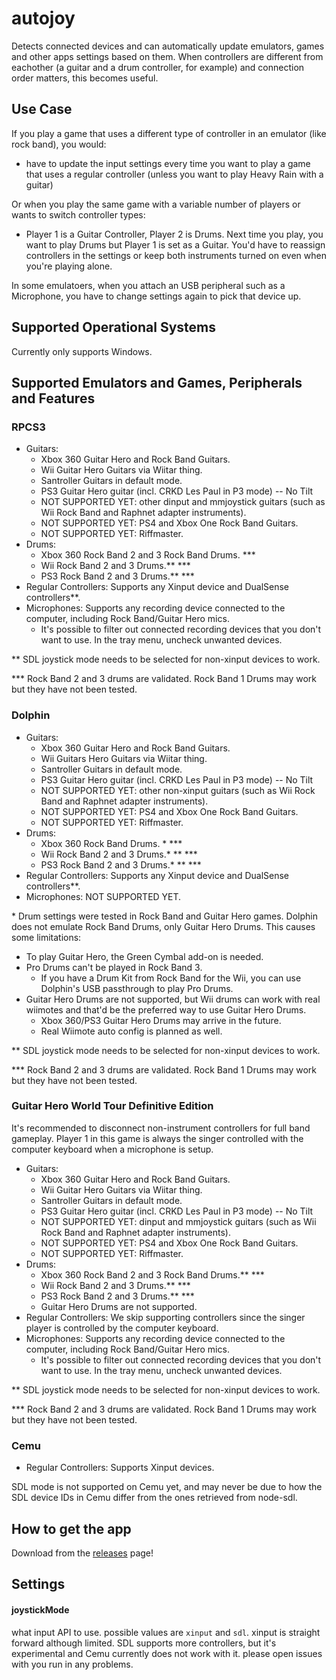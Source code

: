 # autojoy

Detects connected devices and can automatically update emulators, games and other apps settings based on them.
When controllers are different from eachother (a guitar and a drum controller, for example) and connection order matters, this becomes useful.

## Use Case

If you play a game that uses a different type of controller in an emulator (like rock band), you would:

- have to update the input settings every time you want to play a game that uses a regular controller (unless you want to play Heavy Rain with a guitar)

Or when you play the same game with a variable number of players or wants to switch controller types:

- Player 1 is a Guitar Controller, Player 2 is Drums. Next time you play, you want to play Drums but Player 1 is set as a Guitar. You'd have to reassign controllers in the settings or keep both instruments turned on even when you're playing alone.

In some emulatoers, when you attach an USB peripheral such as a Microphone, you have to change settings again to pick that device up.

## Supported Operational Systems

Currently only supports Windows.

## Supported Emulators and Games, Peripherals and Features

### RPCS3

- Guitars:
  - Xbox 360 Guitar Hero and Rock Band Guitars.
  - Wii Guitar Hero Guitars via Wiitar thing.
  - Santroller Guitars in default mode.
  - PS3 Guitar Hero guitar (incl. CRKD Les Paul in P3 mode) -- No Tilt
  - NOT SUPPORTED YET: other dinput and mmjoystick guitars (such as Wii Rock Band and Raphnet adapter instruments).
  - NOT SUPPORTED YET: PS4 and Xbox One Rock Band Guitars.
  - NOT SUPPORTED YET: Riffmaster.
- Drums:
  - Xbox 360 Rock Band 2 and 3 Rock Band Drums. \*\*\*
  - Wii Rock Band 2 and 3 Drums.\*\* \*\*\*
  - PS3 Rock Band 2 and 3 Drums.\*\* \*\*\*
- Regular Controllers: Supports any Xinput device and DualSense controllers\*\*.
- Microphones: Supports any recording device connected to the computer, including Rock Band/Guitar Hero mics.
  - It's possible to filter out connected recording devices that you don't want to use. In the tray menu, uncheck unwanted devices.

\*\* SDL joystick mode needs to be selected for non-xinput devices to work.

\*\*\* Rock Band 2 and 3 drums are validated. Rock Band 1 Drums may work but they have not been tested.

### Dolphin

- Guitars:
  - Xbox 360 Guitar Hero and Rock Band Guitars.
  - Wii Guitars Hero Guitars via Wiitar thing.
  - Santroller Guitars in default mode.
  - PS3 Guitar Hero guitar (incl. CRKD Les Paul in P3 mode) -- No Tilt
  - NOT SUPPORTED YET: other non-xinput guitars (such as Wii Rock Band and Raphnet adapter instruments).
  - NOT SUPPORTED YET: PS4 and Xbox One Rock Band Guitars.
  - NOT SUPPORTED YET: Riffmaster.
- Drums:
  - Xbox 360 Rock Band Drums. \* \*\*\*
  - Wii Rock Band 2 and 3 Drums.\* \*\* \*\*\*
  - PS3 Rock Band 2 and 3 Drums.\* \*\* \*\*\*
- Regular Controllers: Supports any Xinput device and DualSense controllers\*\*.
- Microphones: NOT SUPPORTED YET.

\* Drum settings were tested in Rock Band and Guitar Hero games. Dolphin does not emulate Rock Band Drums, only Guitar Hero Drums. This causes some limitations:

- To play Guitar Hero, the Green Cymbal add-on is needed.
- Pro Drums can't be played in Rock Band 3.
  - If you have a Drum Kit from Rock Band for the Wii, you can use Dolphin's USB passthrough to play Pro Drums.
- Guitar Hero Drums are not supported, but Wii drums can work with real wiimotes and that'd be the preferred way to use Guitar Hero Drums.
  - Xbox 360/PS3 Guitar Hero Drums may arrive in the future.
  - Real Wiimote auto config is planned as well.

\*\* SDL joystick mode needs to be selected for non-xinput devices to work.

\*\*\* Rock Band 2 and 3 drums are validated. Rock Band 1 Drums may work but they have not been tested.

### Guitar Hero World Tour Definitive Edition

It's recommended to disconnect non-instrument controllers for full band gameplay. Player 1 in this game is always the singer controlled with the computer keyboard when a microphone is setup.

- Guitars:
  - Xbox 360 Guitar Hero and Rock Band Guitars.
  - Wii Guitar Hero Guitars via Wiitar thing.
  - Santroller Guitars in default mode.
  - PS3 Guitar Hero guitar (incl. CRKD Les Paul in P3 mode) -- No Tilt
  - NOT SUPPORTED YET: dinput and mmjoystick guitars (such as Wii Rock Band and Raphnet adapter instruments).
  - NOT SUPPORTED YET: PS4 and Xbox One Rock Band Guitars.
  - NOT SUPPORTED YET: Riffmaster.
- Drums:
  - Xbox 360 Rock Band 2 and 3 Rock Band Drums.** \***
  - Wii Rock Band 2 and 3 Drums.** \***
  - PS3 Rock Band 2 and 3 Drums.** \***
  - Guitar Hero Drums are not supported.
- Regular Controllers: We skip supporting controllers since the singer player is controlled by the computer keyboard.
- Microphones: Supports any recording device connected to the computer, including Rock Band/Guitar Hero mics.
  - It's possible to filter out connected recording devices that you don't want to use. In the tray menu, uncheck unwanted devices.

\*\* SDL joystick mode needs to be selected for non-xinput devices to work.

\*\*\* Rock Band 2 and 3 drums are validated. Rock Band 1 Drums may work but they have not been tested.

### Cemu

- Regular Controllers: Supports Xinput devices.

SDL mode is not supported on Cemu yet, and may never be due to how the SDL device IDs in Cemu differ from the ones retrieved from node-sdl.

## How to get the app

Download from the [releases](https://github.com/jhonnymichel/autojoy/releases) page!

## Settings

#### joystickMode

what input API to use. possible values are `xinput` and `sdl`. xinput is straight forward although limited. SDL supports more controllers, but it's experimental and Cemu currently does not work with it. please open issues with you run in any problems.
